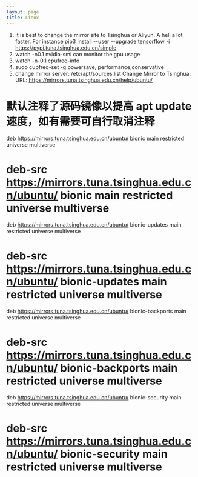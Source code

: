 ```yaml
---
layout: page
title: Linux
---
```


1. It is best to change the mirror site to Tsinghua or Aliyun. A hell a lot faster. For instance pip3 install --user --upgrade tensorflow  -i https://pypi.tuna.tsinghua.edu.cn/simple
2. watch -n0.1 nvidia-smi can monitor the gpu usage
3. watch -n-0.1 cpufreq-info
4. sudo cupfreq-set -g powersave, performance,conservative
5. change mirror server: /etc/apt/sources.list
Change Mirror to Tsinghua:
URL: https://mirrors.tuna.tsinghua.edu.cn/help/ubuntu/

# 默认注释了源码镜像以提高 apt update 速度，如有需要可自行取消注释
deb https://mirrors.tuna.tsinghua.edu.cn/ubuntu/ bionic main restricted universe multiverse
# deb-src https://mirrors.tuna.tsinghua.edu.cn/ubuntu/ bionic main restricted universe multiverse
deb https://mirrors.tuna.tsinghua.edu.cn/ubuntu/ bionic-updates main restricted universe multiverse
# deb-src https://mirrors.tuna.tsinghua.edu.cn/ubuntu/ bionic-updates main restricted universe multiverse
deb https://mirrors.tuna.tsinghua.edu.cn/ubuntu/ bionic-backports main restricted universe multiverse
# deb-src https://mirrors.tuna.tsinghua.edu.cn/ubuntu/ bionic-backports main restricted universe multiverse
deb https://mirrors.tuna.tsinghua.edu.cn/ubuntu/ bionic-security main restricted universe multiverse
# deb-src https://mirrors.tuna.tsinghua.edu.cn/ubuntu/ bionic-security main restricted universe multiverse

